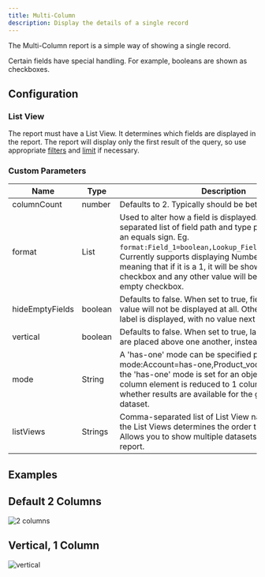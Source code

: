 ```yaml
---
title: Multi-Column
description: Display the details of a single record
---
```


The Multi-Column report is a simple way of showing a single record.

Certain fields have special handling. For example, booleans are shown as checkboxes.

## Configuration

### List View

The report must have a List View. It determines which fields are displayed in the report. The report will display only the first result of the query, so use appropriate [filters](/references/custom-parameters-list-view#filters) and [limit](/references/custom-parameters-list-view#limit) if necessary.

### Custom Parameters

| Name                | Type  | Description |
|---------------------|-------|-------------|
| columnCount | number | Defaults to 2. Typically should be between 1 and 4. |
| format | List | Used to alter how a field is displayed. It is a comma-separated list of field path and type pairs, separated by an equals sign. Eg. `format:Field_1=boolean,Lookup_Field.Field_2=boolean`. Currently supports displaying Numbers as Booleans, meaning that if it is a 1, it will be shown as a checked checkbox and any other value will be shown as an empty checkbox. |
| hideEmptyFields | boolean | Defaults to false. When set to true, fields that have no value will not be displayed at all. Otherwise, the field label is displayed, with no value next to it. |
| vertical | boolean | Defaults to false. When set to true, labels and values are placed above one another, instead of side-by-side. |
| mode | String | A 'has-one' mode can be specified per data object. i.e. mode:Account=has-one,Product_vod__c=has-one. If the 'has-one' mode is set for an object, the multi column element is reduced to 1 column showing whether results are available for the given object dataset. |
| listViews | Strings | Comma-separated list of List View names. The order of the List Views determines the order they are shown in. Allows you to show multiple datasets in the same report. | 

## Examples 

## Default 2 Columns

![2 columns](/static/img/report-multi-column-2-column.png "2 columns")

## Vertical, 1 Column

![vertical](/static/img/report-multi-column-vertical.png "vertical")
